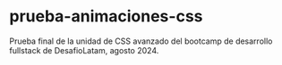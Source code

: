 # prueba-animaciones-css
Prueba final de la unidad de CSS avanzado del bootcamp de desarrollo fullstack de DesafioLatam, agosto 2024.
